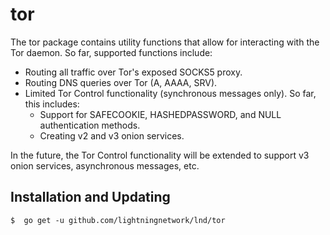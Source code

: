 tor
===

The tor package contains utility functions that allow for interacting with the
Tor daemon. So far, supported functions include:

* Routing all traffic over Tor's exposed SOCKS5 proxy.
* Routing DNS queries over Tor (A, AAAA, SRV).
* Limited Tor Control functionality (synchronous messages only). So far, this
includes:
  * Support for SAFECOOKIE, HASHEDPASSWORD, and NULL authentication methods.
  * Creating v2 and v3 onion services.

In the future, the Tor Control functionality will be extended to support v3
onion services, asynchronous messages, etc.

## Installation and Updating

```shell
$  go get -u github.com/lightningnetwork/lnd/tor
```
